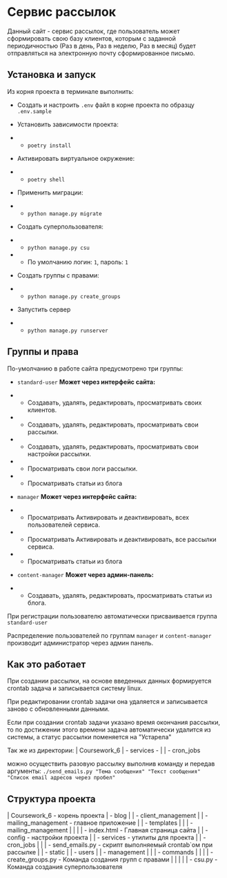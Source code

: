 # Сервис рассылок
Данный сайт - сервис рассылок, где пользователь может сформировать свою базу клиентов, которым с заданной периодичностью (Раз в день, Раз в неделю, Раз в месяц) будет отправляться на электронную почту сформированное письмо.

## Установка и запуск

Из корня проекта в терминале выполнить:

- Создать и настроить `.env` файл в корне проекта по образцу `.env.sample`

- Установить зависимости проекта:
- - `poetry install`

- Активировать виртуальное окружение:
- - `poetry shell`

- Применить миграции:
- - `python manage.py migrate`

- Создать суперпользователя:
- - `python manage.py csu`
- - По умолчанию логин: `1`, пароль: `1`

- Создать группы с правами:
- - `python manage.py create_groups`

- Запустить сервер
- - `python manage.py runserver`

## Группы и права

По-умолчанию в работе сайта предусмотрено три группы:

- `standard-user`
**Может через интерфейс сайта:**
- - Создавать, удалять, редактировать, просматривать своих клиентов.
- - Создавать, удалять, редактировать, просматривать свои рассылки.
- - Создавать, удалять, редактировать, просматривать свои настройки рассылки.
- - Просматривать свои логи рассылки.
- - Просматривать статьи из блога

- `manager`
**Может через интерфейс сайта:**
- - Просматривать Активировать и деактивировать, всех пользователей сервиса.
- - Просматривать Активировать и деактивировать, все рассылки сервиса.
- - Просматривать статьи из блога

- `content-manager`
**Может через админ-панель:**
- - Создавать, удалять, редактировать, просматривать статьи из блога.

При регистрации пользователю автоматически присваивается 
группа `standard-user`

Распределение пользователей по группам `manager` и `content-manager` 
производит администратор через админ панель.

## Как это работает

При создании рассылки, на основе введенных данных формируется crontab задача и записывается систему linux.

При редактировании crontab задачи она удаляется и записывается заново с обновленными данными.

Если при создании crontab задачи указано время окончания рассылки, то по достижении этого времени задача автоматически удалится из системы, а статус рассылки поменяется на "Устарела"

Так же из директории:
| Coursework_6
    | - services - 
    |   | - cron_jobs

можно осуществить разовую рассылку выполнив команду и передав аргументы:
`./send_emails.py "Тема сообщения" "Текст сообщения" "Список email адресов через пробел"`

## Структура проекта

| Coursework_6 - корень проекта
    | - blog 
    |
    | - client_management
    |
    | - mailing_management - главное приложение
    |   | - templates
    |   |   | - mailing_management
    |   |   |   | - index.html - Главная страница сайта
    |
    | - config - настройки проекта
    |
    | - services - утилиты для проекта
    |   | - cron_jobs
    |   |   | - send_emails.py - скрипт выполняемый crontab`ом при рассылке
    |
    | - static
    |
    | - users
    |   | - management
    |   |   | - commands
    |   |   |   | - create_groups.py - Команда создания групп с правами
    |   |   |   |   | - csu.py - Команда создания суперпользователя
